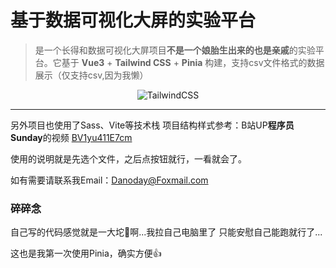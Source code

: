 # 基于数据可视化大屏的实验平台
> 是一个长得和数据可视化大屏项目**不是一个娘胎生出来的也是亲戚**的实验平台。它基于 **Vue3** + **Tailwind&nbsp;CSS** + **Pinia** 构建，支持csv文件格式的数据展示（仅支持csv,因为我懒）

<div align="center">

![TailwindCSS](https://img.shields.io/badge/TailwindCSS-3-38bdf8?logo=tailwindcss)

</div>

---

另外项目也使用了Sass、Vite等技术栈
项目结构样式参考：B站UP**程序员Sunday**的视频 [BV1yu411E7cm](https://www.bilibili.com/video/BV1yu411E7cm)

使用的说明就是先选个文件，之后点按钮就行，一看就会了。

如有需要请联系我Email：Danoday@Foxmail.com

### 碎碎念
自己写的代码感觉就是一大坨💩啊...我拉自己电脑里了
只能安慰自己能跑就行了...

这也是我第一次使用Pinia，确实方便👍